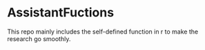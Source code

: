 # AssistantFuctions
This repo mainly includes the self-defined function in r to make the research go smoothly.
